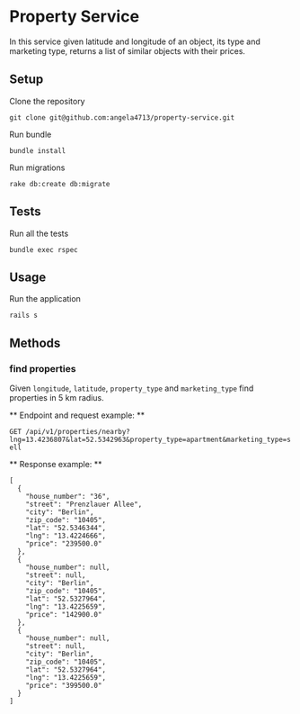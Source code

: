 # Property Service

In this service given latitude and longitude of an object, its type and marketing type, returns a list of similar objects with their prices.

## Setup

Clone the repository

```
git clone git@github.com:angela4713/property-service.git
```

Run bundle

```
bundle install
```

Run migrations

```
rake db:create db:migrate
```

## Tests

Run all the tests

```
bundle exec rspec
```

## Usage

Run the application

```
rails s
```

## Methods
### find properties

Given `longitude`, `latitude`, `property_type` and `marketing_type` find properties in 5 km radius.

** Endpoint and request example: **

`GET /api/v1/properties/nearby?lng=13.4236807&lat=52.5342963&property_type=apartment&marketing_type=sell`

** Response example: **

```
[
  {
    "house_number": "36",
    "street": "Prenzlauer Allee",
    "city": "Berlin",
    "zip_code": "10405",
    "lat": "52.5346344",
    "lng": "13.4224666",
    "price": "239500.0"
  },
  {
    "house_number": null,
    "street": null,
    "city": "Berlin",
    "zip_code": "10405",
    "lat": "52.5327964",
    "lng": "13.4225659",
    "price": "142900.0"
  },
  {
    "house_number": null,
    "street": null,
    "city": "Berlin",
    "zip_code": "10405",
    "lat": "52.5327964",
    "lng": "13.4225659",
    "price": "399500.0"
  }
]
```
